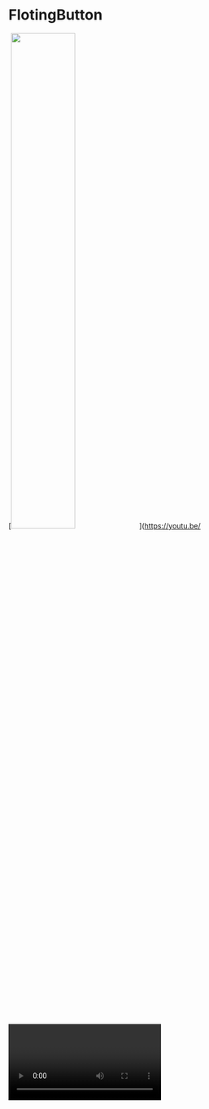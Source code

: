 # FlotingButton
[<img src="https://drive.google.com/file/d/1tFHvOPDkILNnCK0G_M55QDHEsmZB1hGq/view?usp=sharing" width="50%">](https://youtu.be/<VIDEO ID>)

